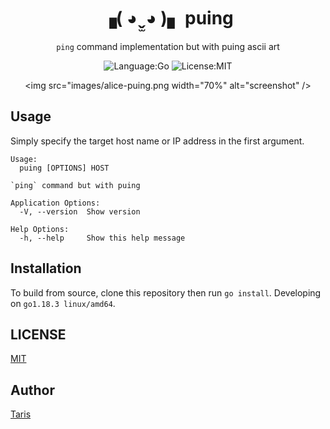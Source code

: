 <div align="right">

</div>

<div align="center">

# ▗( ◕ ̬̫ ◕ )▖ puing

`ping` command implementation but with puing ascii art


![Language:Go](https://img.shields.io/static/v1?label=Language&message=Go&color=blue&style=flat-square)
![License:MIT](https://img.shields.io/static/v1?label=License&message=MIT&color=blue&style=flat-square)

</div>

<div align="center">

<img src="images/alice-puing.png width="70%" alt="screenshot" />

</div>

## Usage

Simply specify the target host name or IP address in the first argument.

```
Usage:
  puing [OPTIONS] HOST

`ping` command but with puing

Application Options:
  -V, --version  Show version

Help Options:
  -h, --help     Show this help message
```

## Installation
To build from source, clone this repository then run `go install`. Developing on `go1.18.3 linux/amd64`.

## LICENSE

[MIT](./LICENSE)

## Author

[Taris](https://github.com/taris-samusnow)

